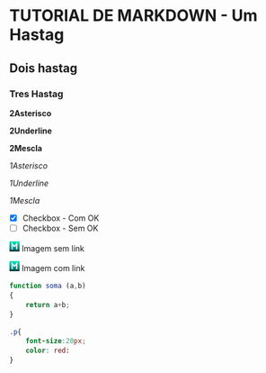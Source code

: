 # TUTORIAL DE MARKDOWN - Um Hastag

## Dois hastag

### Tres Hastag

**2Asterisco**

__2Underline__

**__2Mescla__**

*1Asterisco*

_1Underline_

*_1Mescla_*

- [X] Checkbox - Com OK
- [ ] Checkbox - Sem OK

![Foto](foto.png) Imagem sem link

[![Foto](foto.png)](https://www.youtube.com/) Imagem com link

```javascript
function soma (a,b)
{
    return a+b;
}
```

```CSS
.p{
    font-size:20px;
    color: red:
}

```